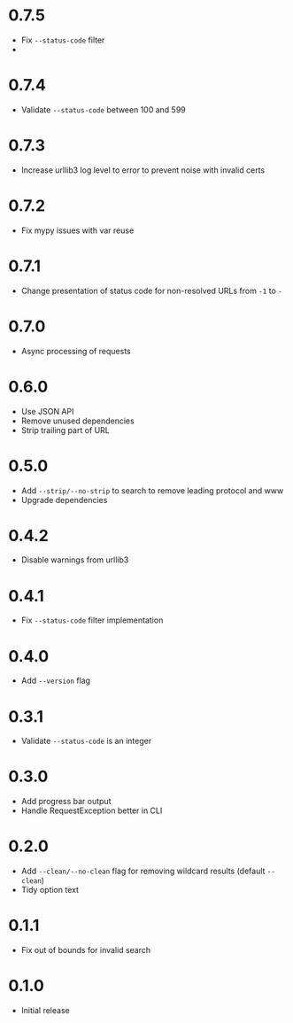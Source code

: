 # 0.7.5

- Fix `--status-code` filter
- 
# 0.7.4

- Validate `--status-code` between 100 and 599

# 0.7.3

- Increase urllib3 log level to error to prevent noise with invalid certs

# 0.7.2

- Fix mypy issues with var reuse

# 0.7.1

- Change presentation of status code for non-resolved URLs from `-1` to `-`

# 0.7.0

- Async processing of requests

# 0.6.0

- Use JSON API
- Remove unused dependencies
- Strip trailing part of URL

# 0.5.0

- Add `--strip/--no-strip` to search to remove leading protocol and www
- Upgrade dependencies

# 0.4.2

- Disable warnings from urllib3

# 0.4.1

- Fix `--status-code` filter implementation

# 0.4.0

- Add `--version` flag

# 0.3.1

- Validate `--status-code` is an integer

# 0.3.0

- Add progress bar output
- Handle RequestException better in CLI

# 0.2.0

- Add `--clean/--no-clean` flag for removing wildcard results (default `--clean`)
- Tidy option text

# 0.1.1

- Fix out of bounds for invalid search

# 0.1.0

- Initial release
